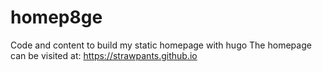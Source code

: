 # homep8ge
Code and content to build my static homepage with hugo
The homepage can be visited at: https://strawpants.github.io
